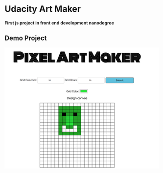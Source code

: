 # Udacity Art Maker

#### First js project in front end development nanodegree

## Demo Project

[![IMAGE ALT TEXT HERE](https://raw.githubusercontent.com/kolldavi/front-end-nanodegree/master/art-maker-withJquery/ScreenShot.png?raw=true)](http://www.dkoller.com/front-end-nanodegree/art-maker-vanillajs/)
